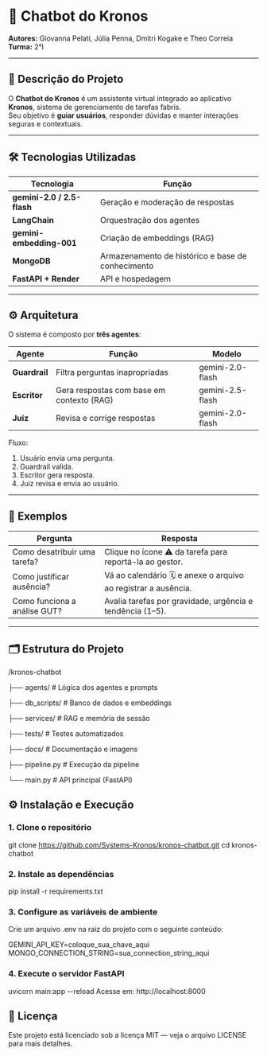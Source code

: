 # 🤖 Chatbot do Kronos

**Autores:** Giovanna Pelati, Júlia Penna, Dmitri Kogake e Theo Correia  
**Turma:** 2°I

---

## 🧩 Descrição do Projeto
O **Chatbot do Kronos** é um assistente virtual integrado ao aplicativo **Kronos**, sistema de gerenciamento de tarefas fabris.  
Seu objetivo é **guiar usuários**, responder dúvidas e manter interações seguras e contextuais.

---

## 🛠 Tecnologias Utilizadas

| Tecnologia | Função |
|-------------|--------|
| **gemini-2.0 / 2.5-flash** | Geração e moderação de respostas |
| **LangChain** | Orquestração dos agentes |
| **gemini-embedding-001** | Criação de embeddings (RAG) |
| **MongoDB** | Armazenamento de histórico e base de conhecimento |
| **FastAPI + Render** | API e hospedagem |

---

## ⚙️ Arquitetura

O sistema é composto por **três agentes**:

| Agente | Função | Modelo |
|--------|---------|--------|
| **Guardrail** | Filtra perguntas inapropriadas | gemini-2.0-flash |
| **Escritor** | Gera respostas com base em contexto (RAG) | gemini-2.5-flash |
| **Juiz** | Revisa e corrige respostas | gemini-2.0-flash |

Fluxo:
1. Usuário envia uma pergunta.  
2. Guardrail valida.  
3. Escritor gera resposta.  
4. Juiz revisa e envia ao usuário.

---

## 💬 Exemplos

| Pergunta | Resposta |
|-----------|-----------|
| Como desatribuir uma tarefa? | Clique no ícone ⚠ da tarefa para reportá-la ao gestor. |
| Como justificar ausência? | Vá ao calendário 🗓 e anexe o arquivo ao registrar a ausência. |
| Como funciona a análise GUT? | Avalia tarefas por gravidade, urgência e tendência (1–5). |

---

## 🗂 Estrutura do Projeto

/kronos-chatbot

├── agents/ # Lógica dos agentes e prompts

├── db_scripts/ # Banco de dados e embeddings

├── services/ # RAG e memória de sessão

├── tests/ # Testes automatizados

├── docs/ # Documentação e imagens

├── pipeline.py # Execução da pipeline

└── main.py # API principal (FastAPI)

## ⚙️ Instalação e Execução

### 1. Clone o repositório
git clone https://github.com/Systems-Kronos/kronos-chatbot.git
cd kronos-chatbot

### 2. Instale as dependências
pip install -r requirements.txt

### 3. Configure as variáveis de ambiente
Crie um arquivo .env na raiz do projeto com o seguinte conteúdo:

GEMINI_API_KEY=coloque_sua_chave_aqui
MONGO_CONNECTION_STRING=sua_connection_string_aqui

### 4. Execute o servidor FastAPI
uvicorn main:app --reload
Acesse em: http://localhost:8000

## 📄 Licença
Este projeto está licenciado sob a licença MIT — veja o arquivo LICENSE para mais detalhes.